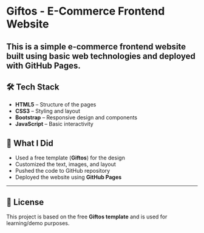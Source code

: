 # Giftos - E-Commerce Frontend Website

This is a simple **e-commerce frontend website** built using basic web technologies and deployed with **GitHub Pages**.
---

## 🛠️ Tech Stack
- **HTML5** – Structure of the pages  
- **CSS3** – Styling and layout  
- **Bootstrap** – Responsive design and components  
- **JavaScript** – Basic interactivity  

## 📌 What I Did
- Used a free template (**Giftos**) for the design  
- Customized the text, images, and layout  
- Pushed the code to GitHub repository  
- Deployed the website using **GitHub Pages**

---

## 📄 License
This project is based on the free **Giftos template** and is used for learning/demo purposes.
